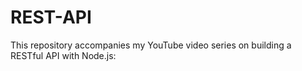 # REST-API
This repository accompanies my YouTube video series on building a RESTful API with Node.js:

